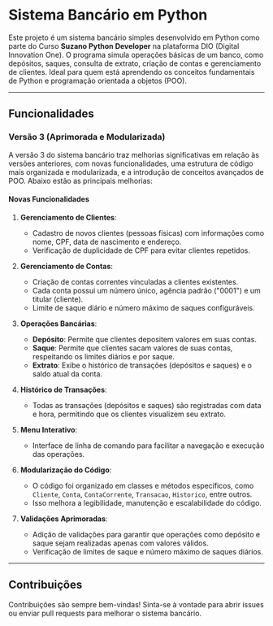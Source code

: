 # Sistema Bancário em Python

Este projeto é um sistema bancário simples desenvolvido em Python como parte do Curso **Suzano Python Developer** na plataforma DIO (Digital Innovation One). O programa simula operações básicas de um banco, como depósitos, saques, consulta de extrato, criação de contas e gerenciamento de clientes. Ideal para quem está aprendendo os conceitos fundamentais de Python e programação orientada a objetos (POO).

---

## Funcionalidades

### Versão 3 (Aprimorada e Modularizada)

A versão 3 do sistema bancário traz melhorias significativas em relação às versões anteriores, com novas funcionalidades, uma estrutura de código mais organizada e modularizada, e a introdução de conceitos avançados de POO. Abaixo estão as principais melhorias:

#### Novas Funcionalidades

1. **Gerenciamento de Clientes**:
   - Cadastro de novos clientes (pessoas físicas) com informações como nome, CPF, data de nascimento e endereço.
   - Verificação de duplicidade de CPF para evitar clientes repetidos.

2. **Gerenciamento de Contas**:
   - Criação de contas correntes vinculadas a clientes existentes.
   - Cada conta possui um número único, agência padrão ("0001") e um titular (cliente).
   - Limite de saque diário e número máximo de saques configuráveis.

3. **Operações Bancárias**:
   - **Depósito**: Permite que clientes depositem valores em suas contas.
   - **Saque**: Permite que clientes sacam valores de suas contas, respeitando os limites diários e por saque.
   - **Extrato**: Exibe o histórico de transações (depósitos e saques) e o saldo atual da conta.

4. **Histórico de Transações**:
   - Todas as transações (depósitos e saques) são registradas com data e hora, permitindo que os clientes visualizem seu extrato.

5. **Menu Interativo**:
   - Interface de linha de comando para facilitar a navegação e execução das operações.

6. **Modularização do Código**:
   - O código foi organizado em classes e métodos específicos, como `Cliente`, `Conta`, `ContaCorrente`, `Transacao`, `Historico`, entre outros.
   - Isso melhora a legibilidade, manutenção e escalabilidade do código.

7. **Validações Aprimoradas**:
   - Adição de validações para garantir que operações como depósito e saque sejam realizadas apenas com valores válidos.
   - Verificação de limites de saque e número máximo de saques diários.
  
---

## Contribuições
Contribuições são sempre bem-vindas! Sinta-se à vontade para abrir issues ou enviar pull requests para melhorar o sistema bancário.
